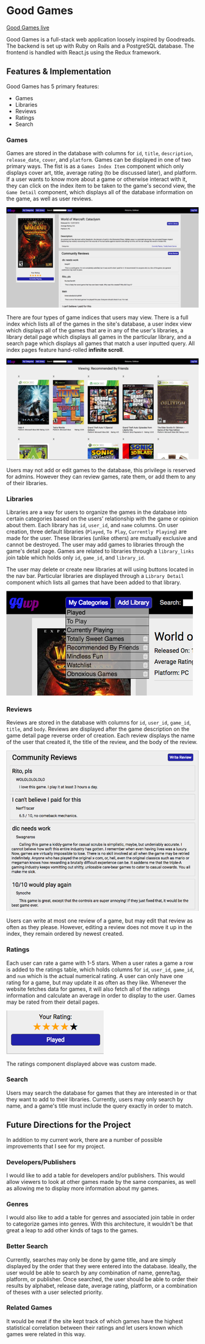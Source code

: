 # Good Games

[Good Games live][heroku]

[heroku]: http://www.goodgameswp.us

Good Games is a full-stack web application loosely inspired by Goodreads.  The backend is set up with Ruby on Rails and a PostgreSQL database.  The frontend is handled with React.js using the Redux framework.

## Features & Implementation

Good Games has 5 primary features:
- Games
- Libraries
- Reviews
- Ratings
- Search

### Games

Games are stored in the database with columns for `id`, `title`, `description`, `release_date`, `cover`, and `platform`.  Games can be displayed in one of two primary ways.  The fist is as a `Games Index Item` component which only displays cover art, title, average rating (to be discussed later), and platform.  If a user wants to know more about a game or otherwise interact with it, they can click on the index item to be taken to the game's second view, the `Game Detail` component, which displays all of the database information on the game, as well as user reviews.

![Image of Game Detail](app/assets/images/game_detail.png)

There are four types of game indices that users may view.  There is a full index which lists all of the games in the site's database, a user index view which displays all of the games that are in any of the user's libraries, a library detail page which displays all games in the particular library, and a search page which displays all games that match a user inputted query.  All index pages feature hand-rolled **infinite scroll**.

![Image of Index](app/assets/images/index_view.png)

Users may not add or edit games to the database, this privilege is reserved for admins.  However they can review games, rate them, or add them to any of their libraries.

### Libraries

Libraries are a way for users to organize the games in the database into certain categories based on the users' relationship with the game or opinion about them.  Each library has `id`, `user_id`, and `name` columns.  On user creation, three default libraries (`Played`, `To Play`, `Currently Playing`) are made for the user.  These libraries (unlike others) are mutually exclusive and cannot be destroyed.  The user may add games to libraries through the game's detail page.  Games are related to libraries through a `library_links` join table which holds only `id`, `game_id`, and `library_id`.

The user may delete or create new libraries at will using buttons located in the nav bar.  Particular libraries are displayed through a `Library Detail` component which lists all games that have been added to that library.

![Image of Library Dropdown](app/assets/images/library_dropdown.png)

### Reviews

Reviews are stored in the database with columns for `id`, `user_id`, `game_id`, `title`, and `body`.  Reviews are displayed after the game description on the game detail page reverse order of creation.  Each review displays the name of the user that created it, the title of the review, and the body of the review.

![Image of Reviews](app/assets/images/reviews.png)

Users can write at most one review of a game, but may edit that review as often as they please.  However, editing a review does not move it up in the index, they remain ordered by newest created.

### Ratings

Each user can rate a game with 1-5 stars. When a user rates a game a row is added to the ratings table, which holds columns for `id`, `user_id`, `game_id`, and `num` which is the actual numerical rating.  A user can only have one rating for a game, but may update it as often as they like.  Whenever the website fetches data for games, it will also fetch all of the ratings information and calculate an average in order to display to the user.  Games may be rated from their detail pages.

![Ratings Closeup](app/assets/images/ratings.png)

The ratings component displayed above was custom made.

### Search

Users may search the database for games that they are interested in or that they want to add to their libraries.  Currently, users may only search by name, and a game's title must include the query exactly in order to match.  

## Future Directions for the Project

In addition to my current work, there are a number of possible improvements that I see for my project.

### Developers/Publishers

I would like to add a table for developers and/or publishers.  This would allow viewers to look at other games made by the same companies, as well as allowing me to display more information about my games.

### Genres

I would also like to add a table for genres and associated join table in order to categorize games into genres.  With this architecture, it wouldn't be that great a leap to add other kinds of tags to the games.

### Better Search

Currently, searches may only be done by game title, and are simply displayed by the order that they were entered into the database.  Ideally, the user would be able to search by any combination of name, genre/tag, platform, or publisher.  Once searched, the user should be able to order their results by alphabet, release date, average rating, platform, or a combination of theses with a user selected priority.

### Related Games

It would be neat if the site kept track of which games have the highest statistical correlation between their ratings and let users known which games were related in this way.
